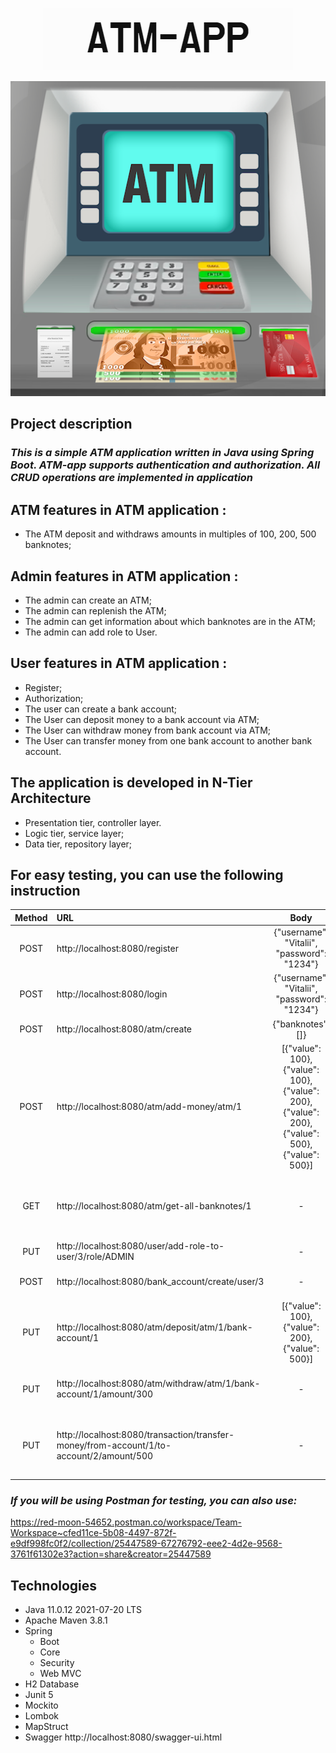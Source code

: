 <p align="center">
<img src="images/ATM-APP.png">
<p>
<p align="center">
<img src="images/atm.png">
<p>

Project description
-

### *This is a simple ATM application written in Java using Spring Boot. ATM-app supports authentication and authorization. All CRUD operations are implemented in application*

ATM features in ATM application :
-
- The ATM deposit and withdraws amounts in multiples of 100, 200, 500 banknotes;

Admin features in ATM application :
-
- The admin can create an ATM;
- The admin can replenish the ATM;
- The admin can get information about which banknotes are in the ATM;
- The admin can add role to User.

User features in ATM application :
-
- Register;
- Authorization;
- The user can create a bank account;
- The User can deposit money to a bank account via ATM;
- The User can withdraw money from bank account via ATM;
- The User can transfer money from one bank account to another bank account.

The application is developed in N-Tier Architecture
-
- Presentation tier, controller layer.
- Logic tier, service layer;
- Data tier, repository layer;

For easy testing, you can use the following instruction
-
| Method | URL                                                                                      |                                                 Body                                                  |   Content-Type   | Description                                                  | Authorization  |
|:------:|:-----------------------------------------------------------------------------------------|:-----------------------------------------------------------------------------------------------------:|:----------------:|:-------------------------------------------------------------|:--------------:|
|  POST  | http://localhost:8080/register                                                           |                              {"username": "Vitalii", "password": "1234"}                              | application/json | Register a user                                              |   Permit all   |
|  POST  | http://localhost:8080/login                                                              |                              {"username": "Vitalii", "password": "1234"}                              | application/json | Authorization a user                                         |   Permit all   |
|  POST  | http://localhost:8080/atm/create                                                         |                                           {"banknotes": []}                                           | application/json | Create an ATM                                                |     ADMIN      |
|  POST  | http://localhost:8080/atm/add-money/atm/1                                                | [{"value": 100}, {"value": 100}, {"value": 200}, <br/>{"value": 200}, {"value": 500}, {"value": 500}] | application/json | Replenish the ATM                                            |     ADMIN      |
|  GET   | http://localhost:8080/atm/get-all-banknotes/1                                            |                                                   -                                                   |        -         | Get information about which banknotes are in the ATM         |     ADMIN      |
|  PUT   | http://localhost:8080/user/add-role-to-user/3/role/ADMIN                                 |                                                   -                                                   |        -         | Add role to User                                             |     ADMIN      |
|  POST  | http://localhost:8080/bank_account/create/user/3                                         |                                                   -                                                   |        -         | Create a bank account                                        |      USER      |
|  PUT   | http://localhost:8080/atm/deposit/atm/1/bank-account/1                                   |                           [{"value": 100}, {"value": 200}, {"value": 500}]                            | application/json | Deposit money to his bank account                            |      USER      |
|  PUT   | http://localhost:8080/atm/withdraw/atm/1/bank-account/1/amount/300                       |                                                   -                                                   |        -         | Withdraw money from bank account                             |      USER      |
|  PUT   | http://localhost:8080/transaction/transfer-money/from-account/1/to-account/2/amount/500  |                                                   -                                                   |        -         | Transfer money from one bank account to another bank account |      USER      |

### *If you will be using Postman for testing, you can also use:*  
https://red-moon-54652.postman.co/workspace/Team-Workspace~cfed11ce-5b08-4497-872f-e9df998fc0f2/collection/25447589-67276792-eee2-4d2e-9568-3761f61302e3?action=share&creator=25447589

Technologies
-
- Java 11.0.12 2021-07-20 LTS
- Apache Maven 3.8.1
- Spring 
  - Boot
  - Core
  - Security
  - Web MVC
- H2 Database
- Junit 5
- Mockito
- Lombok
- MapStruct
- Swagger http://localhost:8080/swagger-ui.html
